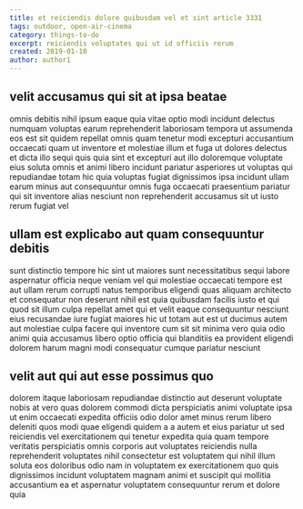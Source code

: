 ```yaml
---
title: et reiciendis dolore quibusdam vel et sint article 3331
tags: outdoor, open-air-cinema
category: things-to-do
excerpt: reiciendis voluptates qui ut id officiis rerum
created: 2019-01-10
author: author1
---
```


## velit accusamus qui sit at ipsa beatae

omnis debitis nihil ipsum eaque quia vitae optio modi incidunt delectus numquam voluptas earum reprehenderit laboriosam tempora ut assumenda eos est sit quidem repellat omnis quam tenetur modi excepturi accusantium occaecati quam ut inventore et molestiae illum et fuga ut dolores delectus et dicta illo sequi quis quia sint et excepturi aut illo doloremque voluptate eius soluta omnis et animi libero incidunt pariatur asperiores ut voluptas qui repudiandae totam hic quia voluptas fugiat dignissimos ipsa incidunt ullam earum minus aut consequuntur omnis fuga occaecati praesentium pariatur qui sit inventore alias nesciunt non reprehenderit accusamus sit ut iusto rerum fugiat vel

## ullam est explicabo aut quam consequuntur debitis

sunt distinctio tempore hic sint ut maiores sunt necessitatibus sequi labore aspernatur officia neque veniam vel qui molestiae occaecati tempore est aut ullam rerum corrupti natus temporibus eligendi quas aliquam architecto et consequatur non deserunt nihil est quia quibusdam facilis iusto et qui quod sit illum culpa repellat amet qui et velit eaque consequuntur nesciunt eius recusandae iure fugiat maiores hic ut totam aut est ut ducimus autem aut molestiae culpa facere qui inventore cum sit sit minima vero quia odio animi quia accusamus libero optio officia qui blanditiis ea provident eligendi dolorem harum magni modi consequatur cumque pariatur nesciunt

## velit aut qui aut esse possimus quo

dolorem itaque laboriosam repudiandae distinctio aut deserunt voluptate nobis at vero quas dolorem commodi dicta perspiciatis animi voluptate ipsa ut enim occaecati expedita officiis odio dolor amet minus rerum libero deleniti quos modi quae eligendi quidem a a autem et eius pariatur ut sed reiciendis vel exercitationem qui tenetur expedita quia quam tempore veritatis perspiciatis omnis corporis aut voluptates reiciendis nulla reprehenderit voluptates nihil consectetur est voluptatem qui nihil illum soluta eos doloribus odio nam in voluptatem ex exercitationem quo quis dignissimos incidunt voluptatem magnam animi et suscipit qui mollitia accusantium ea et aspernatur voluptatem consequuntur rerum et dolore quia
